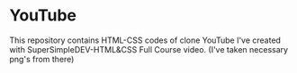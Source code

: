 # YouTube
This repository contains HTML-CSS codes of clone YouTube I've created with SuperSimpleDEV-HTML&CSS Full Course video.
(I've taken necessary png's from there)


